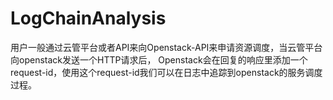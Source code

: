 # LogChainAnalysis
用户一般通过云管平台或者API来向Openstack-API来申请资源调度，当云管平台向openstack发送一个HTTP请求后，
Openstack会在回复的响应里添加一个request-id，使用这个request-id我们可以在日志中追踪到openstack的服务调度过程。


